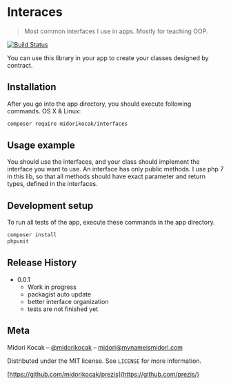# Interaces
> Most common interfaces I use in apps. Mostly for teaching OOP.

[![Build Status][travis-image]][travis-url]

You can use this library in your app to create your classes designed by contract.

## Installation

After you go into the app directory, you should execute following commands.
OS X & Linux:

```sh
composer require midorikocak/interfaces
```

## Usage example

You should use the interfaces, and your class should implement the interface you want to use.
An interface has only public methods. I use php 7 in this lib, so that all methods should have
exact parameter and return types, defined in the interfaces.

## Development setup

To run all tests of the app, execute these commands in the app directory.

```sh
composer install
phpunit
```

## Release History

* 0.0.1
    * Work in progress
    * packagist auto update
    * better interface organization
    * tests are not finished yet

## Meta

Midori Kocak – [@midorikocak](https://twitter.com/midorikocak) – midori@mynameismidori.com

Distributed under the MIT license. See ``LICENSE`` for more information.

[https://github.com/midorikocak/prezis](https://github.com/prezis/)

[travis-image]: https://img.shields.io/travis/dbader/node-datadog-metrics/master.svg?style=flat-square
[travis-url]: https://travis-ci.org/dbader/node-datadog-metrics